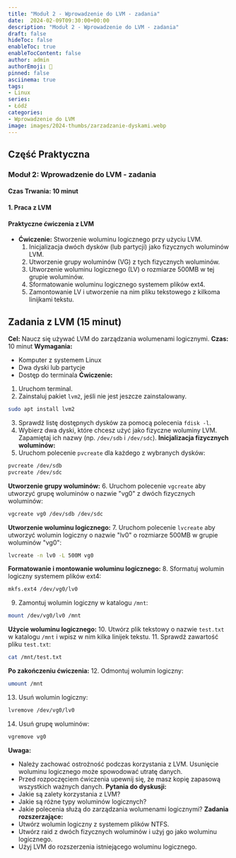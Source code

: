 ```yaml
---
title: "Moduł 2 - Wprowadzenie do LVM - zadania"
date:  2024-02-09T09:30:00+00:00
description: "Moduł 2 - Wprowadzenie do LVM - zadania"
draft: false
hideToc: false
enableToc: true
enableTocContent: false
author: admin
authorEmoji: 🐧
pinned: false
asciinema: true
tags:
- Linux
series:
- Łódź
categories:
- Wprowadzenie do LVM
image: images/2024-thumbs/zarzadzanie-dyskami.webp
---
```

## Część Praktyczna
### Moduł 2: Wprowadzenie do LVM - zadania
#### Czas Trwania: 10 minut
#### 1. **Praca z LVM**
#### Praktyczne ćwiczenia z LVM
- **Ćwiczenie:** Stworzenie woluminu logicznego przy użyciu LVM.
  1. Inicjalizacja dwóch dysków (lub partycji) jako fizycznych woluminów LVM.
  2. Utworzenie grupy woluminów (VG) z tych fizycznych woluminów.
  3. Utworzenie woluminu logicznego (LV) o rozmiarze 500MB w tej grupie woluminów.
  4. Sformatowanie woluminu logicznego systemem plików ext4.
  5. Zamontowanie LV i utworzenie na nim pliku tekstowego z kilkoma linijkami tekstu.
 ## Zadania z LVM (15 minut)
**Cel:** Naucz się używać LVM do zarządzania wolumenami logicznymi.
**Czas:** 10 minut
**Wymagania:**
* Komputer z systemem Linux
* Dwa dyski lub partycje
* Dostęp do terminala
**Ćwiczenie:**
1. Uruchom terminal.
2. Zainstaluj pakiet `lvm2`, jeśli nie jest jeszcze zainstalowany.
```bash
sudo apt install lvm2
```
3. Sprawdź listę dostępnych dysków za pomocą polecenia `fdisk -l`.
4. Wybierz dwa dyski, które chcesz użyć jako fizyczne woluminy LVM. Zapamiętaj ich nazwy (np. `/dev/sdb` i `/dev/sdc`).
**Inicjalizacja fizycznych woluminów:**
5. Uruchom polecenie `pvcreate` dla każdego z wybranych dysków:
```bash
pvcreate /dev/sdb
pvcreate /dev/sdc
```
**Utworzenie grupy woluminów:**
6. Uruchom polecenie `vgcreate` aby utworzyć grupę woluminów o nazwie "vg0" z dwóch fizycznych woluminów:
```bash
vgcreate vg0 /dev/sdb /dev/sdc
```
**Utworzenie woluminu logicznego:**
7. Uruchom polecenie `lvcreate` aby utworzyć wolumin logiczny o nazwie "lv0" o rozmiarze 500MB w grupie woluminów "vg0":
```bash
lvcreate -n lv0 -L 500M vg0
```
**Formatowanie i montowanie woluminu logicznego:**
8. Sformatuj wolumin logiczny systemem plików ext4:
```bash
mkfs.ext4 /dev/vg0/lv0
```
9. Zamontuj wolumin logiczny w katalogu `/mnt`:
```bash
mount /dev/vg0/lv0 /mnt
```
**Użycie woluminu logicznego:**
10. Utwórz plik tekstowy o nazwie `test.txt` w katalogu `/mnt` i wpisz w nim kilka linijek tekstu.
11. Sprawdź zawartość pliku `test.txt`:
```bash
cat /mnt/test.txt
```
**Po zakończeniu ćwiczenia:**
12. Odmontuj wolumin logiczny:
```bash
umount /mnt
```
13. Usuń wolumin logiczny:
```bash
lvremove /dev/vg0/lv0
```
14. Usuń grupę woluminów:
```bash
vgremove vg0
```
**Uwaga:**
* Należy zachować ostrożność podczas korzystania z LVM. Usunięcie woluminu logicznego może spowodować utratę danych.
* Przed rozpoczęciem ćwiczenia upewnij się, że masz kopię zapasową wszystkich ważnych danych.
**Pytania do dyskusji:**
* Jakie są zalety korzystania z LVM?
* Jakie są różne typy woluminów logicznych?
* Jakie polecenia służą do zarządzania wolumenami logicznymi?
**Zadania rozszerzające:**
* Utwórz wolumin logiczny z systemem plików NTFS.
* Utwórz raid z dwóch fizycznych woluminów i użyj go jako woluminu logicznego.
* Użyj LVM do rozszerzenia istniejącego woluminu logicznego.